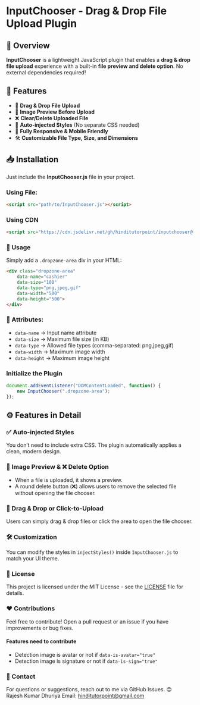 # InputChooser - Drag & Drop File Upload Plugin

## 📌 Overview
**InputChooser** is a lightweight JavaScript plugin that enables a **drag & drop file upload** experience with a built-in **file preview and delete option**. No external dependencies required!

## 🎯 Features
- 📂 **Drag & Drop File Upload**
- 📸 **Image Preview Before Upload**
- ❌ **Clear/Delete Uploaded File**
- 🎨 **Auto-injected Styles** (No separate CSS needed)
- 📱 **Fully Responsive & Mobile Friendly**
- 🛠 **Customizable File Type, Size, and Dimensions**

## 📥 Installation
Just include the **InputChooser.js** file in your project.

### Using File:
```html
<script src="path/to/InputChooser.js"></script>
```
### Using CDN
```html
<script src="https://cdn.jsdelivr.net/gh/hinditutorpoint/inputchooser@latest/InputChooser.min.js"></script>
```

### 🚀 Usage
Simply add a `.dropzone-area` div in your HTML:
```html
<div class="dropzone-area" 
    data-name="cashier" 
    data-size="100" 
    data-type="png,jpeg,gif" 
    data-width="500" 
    data-height="500">
</div>
```

### 📌 Attributes:
- `data-name` → Input name attribute
- `data-size` → Maximum file size (in KB)
- `data-type` → Allowed file types (comma-separated: png,jpeg,gif)
- `data-width` → Maximum image width
- `data-height` → Maximum image height

### Initialize the Plugin
```js
document.addEventListener("DOMContentLoaded", function() {
    new InputChooser(".dropzone-area");
});
```
## ⚙️ Features in Detail
### ✅ Auto-injected Styles
You don’t need to include extra CSS. The plugin automatically applies a clean, modern design.

### 📸 Image Preview & ❌ Delete Option
- When a file is uploaded, it shows a preview.
- A round delete button (❌) allows users to remove the selected file without opening the file chooser.

### 🔄 Drag & Drop or Click-to-Upload
Users can simply drag & drop files or click the area to open the file chooser.

### 🛠 Customization
You can modify the styles in `injectStyles()` inside `InputChooser.js` to match your UI theme.

### 📜 License
This project is licensed under the MIT License - see the [LICENSE](LICENSE) file for details.

### ❤️ Contributions
Feel free to contribute! Open a pull request or an issue if you have improvements or bug fixes.
#### Features need to contribute
- Detection image is avatar or not if `data-is-avatar="true"`
- Detection image is signature or not if `data-is-sign="true"`

### 📧 Contact
For questions or suggestions, reach out to me via GitHub Issues. 😊<br/>
Rajesh Kumar Dhuriya
Email: hinditutorpoint@gmail.com

